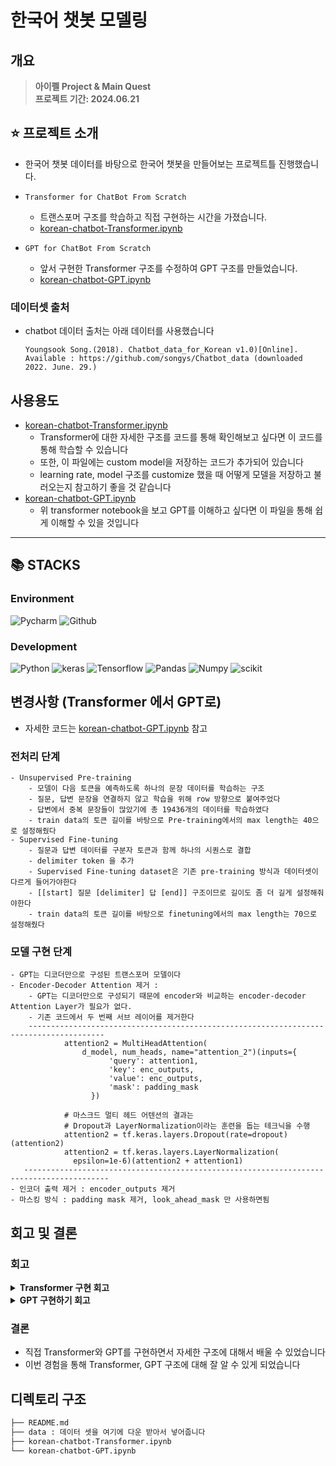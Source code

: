# 한국어 챗봇 모델링

## 개요
> **아이펠 Project & Main Quest** <br/> 
> **프로젝트 기간: 2024.06.21** <br/>

## ⭐️ 프로젝트 소개
- 한국어 챗봇 데이터를 바탕으로 한국어 챗봇을 만들어보는 프로젝트틀 진행했습니다.

- `Transformer for ChatBot From Scratch`
  - 트랜스포머 구조를 학습하고 직접 구현하는 시간을 가졌습니다.
  - [korean-chatbot-Transformer.ipynb](Ko-Chatbots-From-Scratch/korean-chatbot-Transformer.ipynb)
- `GPT for ChatBot From Scratch`
  - 앞서 구현한 Transformer 구조를 수정하여 GPT 구조를 만들었습니다.
  - [korean-chatbot-GPT.ipynb](Ko-Chatbots-From-Scratch/korean-chatbot-GPT.ipynb)

### 데이터셋 출처
- chatbot 데이터 출처는 아래 데이터를 사용했습니다
  ```text
  Youngsook Song.(2018). Chatbot_data_for_Korean v1.0)[Online].
  Available : https://github.com/songys/Chatbot_data (downloaded 2022. June. 29.)
  ```
## 사용용도
- [korean-chatbot-Transformer.ipynb](Ko-Chatbots-From-Scratch/korean-chatbot-Transformer.ipynb)
  - Transformer에 대한 자세한 구조를 코드를 통해 확인해보고 싶다면 이 코드를 통해 학습할 수 있습니다
  - 또한, 이 파일에는 custom model을 저장하는 코드가 추가되어 있습니다
  - learning rate, model 구조를 customize 했을 때 어떻게 모델을 저장하고 불러오는지 참고하기 좋을 것 같습니다
- [korean-chatbot-GPT.ipynb](Ko-Chatbots-From-Scratch/korean-chatbot-GPT.ipynb)
  - 위 transformer notebook을 보고 GPT를 이해하고 싶다면 이 파일을 통해 쉽게 이해할 수 있을 것입니다

----
## 📚 STACKS

### Environment
![Pycharm](https://img.shields.io/badge/PyCharm-000000.svg?&style=for-the-badge&logo=PyCharm&logoColor=white)
![Github](https://img.shields.io/badge/GitHub-181717?style=for-the-badge&logo=GitHub&logoColor=white)

### Development
![Python](https://img.shields.io/badge/Python-3776AB?style=for-the-badge&logo=python&logoColor=white)
![keras](https://img.shields.io/badge/Keras-D00000?style=for-the-badge&logo=Keras&logoColor=white)
![Tensorflow](https://img.shields.io/badge/TensorFlow-FF6F00?style=for-the-badge&logo=tensorflow&logoColor=white)
![Pandas](https://img.shields.io/badge/Pandas-2C2D72?style=for-the-badge&logo=pandas&logoColor=white)
![Numpy](https://img.shields.io/badge/Numpy-777BB4?style=for-the-badge&logo=numpy&logoColor=white)
![scikit](https://img.shields.io/badge/scikit_learn-F7931E?style=for-the-badge&logo=scikit-learn&logoColor=white)

## 변경사항 (Transformer 에서 GPT로)
- 자세한 코드는 [korean-chatbot-GPT.ipynb](Ko-Chatbots-From-Scratch/korean-chatbot-GPT.ipynb) 참고

### 전처리 단계
    - Unsupervised Pre-training
        - 모델이 다음 토큰을 예측하도록 하나의 문장 데이터를 학습하는 구조
        - 질문, 답변 문장을 연결하지 않고 학습을 위해 row 방향으로 붙여주었다
        - 답변에서 중복 문장들이 많았기에 총 19436개의 데이터를 학습하였다
        - train data의 토큰 길이를 바탕으로 Pre-training에서의 max length는 40으로 설정해줬다
    - Supervised Fine-tuning
        - 질문과 답변 데이터를 구분자 토큰과 함께 하나의 시퀀스로 결합
        - delimiter token 을 추가
        - Supervised Fine-tuning dataset은 기존 pre-training 방식과 데이터셋이 다르게 들어가야한다
        - [[start] 질문 [delimiter] 답 [end]] 구조이므로 길이도 좀 더 길게 설정해줘야한다
        - train data의 토큰 길이를 바탕으로 finetuning에서의 max length는 70으로 설정해줬다

### 모델 구현 단계
    - GPT는 디코더만으로 구성된 트랜스포머 모델이다
    - Encoder-Decoder Attention 제거 :
        - GPT는 디코더만으로 구성되기 때문에 encoder와 비교하는 encoder-decoder Attention Layer가 필요가 없다.
        - 기존 코드에서 두 번째 서브 레이어를 제거한다
        ---------------------------------------------------------------------------------------
                attention2 = MultiHeadAttention(
                    d_model, num_heads, name="attention_2")(inputs={
                          'query': attention1,
                          'key': enc_outputs,
                          'value': enc_outputs,
                          'mask': padding_mask
                      })

                # 마스크드 멀티 헤드 어텐션의 결과는
                # Dropout과 LayerNormalization이라는 훈련을 돕는 테크닉을 수행
                attention2 = tf.keras.layers.Dropout(rate=dropout)(attention2)
                attention2 = tf.keras.layers.LayerNormalization(
                  epsilon=1e-6)(attention2 + attention1)
       -----------------------------------------------------------------------------------------
    - 인코더 출력 제거 : encoder_outputs 제거
    - 마스킹 방식 : padding mask 제거, look_ahead_mask 만 사용하면됨



회고 및 결론
---
### 회고
<details>
  <summary><b>Transformer 구현 회고</b></summary>
  <div markdown="1">
    <li> 배운 점
      <li>transformer의 구조에 대해 좀 더 명확히 이해할 수 있었다 </li>
      <li>custom 모델 저장하는 방법을 배웠다 </li>
      <li>숫자를 제거하는 전처리 제거만으로도 대답이 확연히 달라지는 것을 볼 수 있었다 </li>
      <li>underfitting 상황을 생각해서 epoch을 높였더니 성능이 향상되었다</li>
    </li>
    <li>아쉬운 점
      <li>프로젝트에서 한글 토큰을 잘 만들지 못해서 아쉬웠다</li>
      <li>토큰화를 잘 하지 못해서 띄어쓰기에 따라서 답변이 달라진다</li>
    </li>
    <li>느낀 점
      <li>어려운 개념이라도 노력하면 이해할 수 있다는 것을 느꼈다</li>
      <li>챗봇도 결국 어떤 데이터를 학습하냐에 따라 대답이 달라진다</li>
    </li>
    <li>어려웠던 점
      <li>transformer의 구조를 이해하는데 어려웠다</li>
      <li>custom 모델 저장하는 데 config 설정하는 것이 어려웠다</li>
    </li>
  </div>
</details>
<details>
  <summary><b>GPT 구현하기 회고</b></summary>
  <div markdown="1">
    <li> 배운 점
      <li>논문을 읽고 이를 바탕으로 GPT 모델을 직접 구현해볼 수 있었다</li>
    </li>
    <li>아쉬운 점
      <li>Unsupervised pre-training 단계에서 좀 더 다양한 문장들을 실험해보면 좋을 것 같았다</li>
      <li>데이터셋이 적어서 pretrain weight를 불러오는게 오히려 성능이 좋지 않았다</li>
    </li>
    <li>느낀 점
      <li>transformer보다도 일반화 성능이 잘 되는 것 같았다</li>
    </li>
    <li>어려웠던 점
      <li>직접 구현하는 과정에서 모델 shape를 맞추는 것이 생각보다 까다로웠다</li>
      <li>기존 코드를 수정하는 과정에서 오류가 많이 났다</li>
    </li>
  </div>
</details>

### 결론
- 직접 Transformer와 GPT를 구현하면서 자세한 구조에 대해서 배울 수 있었습니다
- 이번 경험을 통해 Transformer, GPT 구조에 대해 잘 알 수 있게 되었습니다

## 디렉토리 구조
```bash
├── README.md
├── data : 데이터 셋을 여기에 다운 받아서 넣어줍니다
├── korean-chatbot-Transformer.ipynb
└── korean-chatbot-GPT.ipynb
```

